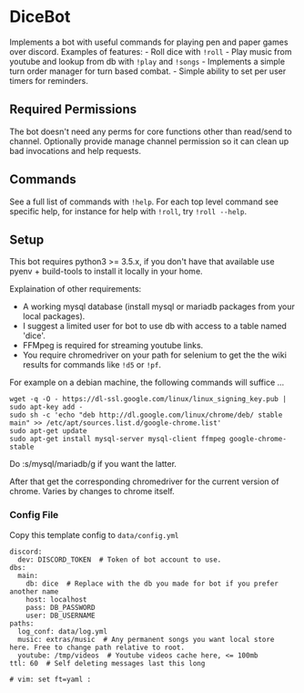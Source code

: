 # DiceBot

Implements a bot with useful commands for playing pen and paper games over discord.
Examples of features:
    - Roll dice with `!roll`
    - Play music from youtube and lookup from db with `!play` and `!songs`
    - Implements a simple turn order manager for turn based combat.
    - Simple ability to set per user timers for reminders.

## Required Permissions

The bot doesn't need any perms for core functions other than read/send to channel.
Optionally provide manage channel permission so it can clean up bad invocations and help requests.

## Commands

See a full list of commands with `!help`. For each top level command see specific help,
for instance for help with `!roll`, try `!roll --help`.

## Setup

This bot requires python3 >= 3.5.x, if you don't have that available use pyenv + build-tools
to install it locally in your home.

Explaination of other requirements:
- A working mysql database (install mysql or mariadb packages from your local packages).
- I suggest a limited user for bot to use db with access to a table named 'dice'.
- FFMpeg is required for streaming youtube links.
- You require chromedriver on your path for selenium to get the
  the wiki results for commands like `!d5` or `!pf`.

For example on a debian machine, the following commands will suffice ...

```
wget -q -O - https://dl-ssl.google.com/linux/linux_signing_key.pub | sudo apt-key add -
sudo sh -c 'echo "deb http://dl.google.com/linux/chrome/deb/ stable main" >> /etc/apt/sources.list.d/google-chrome.list'
sudo apt-get update
sudo apt-get install mysql-server mysql-client ffmpeg google-chrome-stable
```
Do :s/mysql/mariadb/g if you want the latter.

After that get the corresponding chromedriver for the current version of chrome.
Varies by changes to chrome itself.


### Config File

Copy this template config to `data/config.yml`

```
discord:
  dev: DISCORD_TOKEN  # Token of bot account to use.
dbs:
  main:
    db: dice  # Replace with the db you made for bot if you prefer another name
    host: localhost
    pass: DB_PASSWORD
    user: DB_USERNAME
paths:
  log_conf: data/log.yml
  music: extras/music  # Any permanent songs you want local store here. Free to change path relative to root.
  youtube: /tmp/videos  # Youtube videos cache here, <= 100mb
ttl: 60  # Self deleting messages last this long

# vim: set ft=yaml :
```


[pyenv]: https://github.com/pyenv/pyenv
[chromedriver]:(http://chromedriver.chromium.org/downloads)
